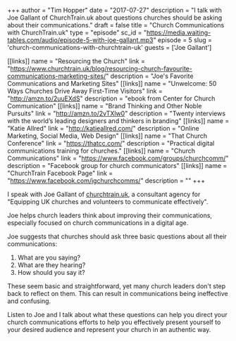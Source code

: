 +++
author = "Tim Hopper"
date = "2017-07-27"
description = "I talk with Joe Gallant of ChurchTrain.uk about questions churches should be asking about their communications."
draft = false
title = "Church Communications with ChurchTrain.uk"
type = "episode"
sc_id = "https://media.waiting-tables.com/audio/episode-5-with-joe-gallant.mp3"
episode = 5
slug = 'church-communications-with-churchtrain-uk'
guests = ['Joe Gallant']

[[links]]
name = "Resourcing the Church"
link = "https://www.churchtrain.uk/blog/resourcing-church-favourite-communications-marketing-sites/"
description = "Joe's Favorite Communications and Marketing Sites"
[[links]]
name = "Unwelcome: 50 Ways Churches Drive Away First-Time Visitors"
link = "http://amzn.to/2uuEXdS"
description = "ebook from Center for Church Communication"
[[links]]
name = "Brand Thinking and Other Noble Pursuits"
link = "http://amzn.to/2vTXlw0"
description = "Twenty interviews with the world’s leading designers and thinkers in branding"
[[links]]
name = "Katie Allred"
link = "http://katieallred.com/"
description = "Online Marketing, Social Media, Web Design"
[[links]]
name = "That Church Conference"
link = "https://thatcc.com/"
description = "Practical digital communications training for churches."
[[links]]
name = "Church Communications"
link = "https://www.facebook.com/groups/churchcomm/"
description = "Facebook group for church communicators"
[[links]]
name = "ChurchTrain Facebook Page"
link = "https://www.facebook.com/jgchurchcomms/"
description = ""
+++

I speak with Joe Gallant of [churchtrain.uk](http://churchtrain.uk), a consultant agency for "Equipping UK churches and volunteers to communicate effectively".

Joe helps church leaders think about improving their communications, especially focused on church communications in a digital age.

Joe suggests that churches should ask three basic questions about all their communications:

1. What are you saying?
2. What are they hearing?
3. How should you say it?

These seem basic and straightforward, yet many church leaders don't step back to reflect on them. This can result in communications being ineffective and confusing.

Listen to Joe and I talk about what these questions can help you direct your church communications efforts to help you effectively present yourself to your desired audience and represent your church in an authentic way.
